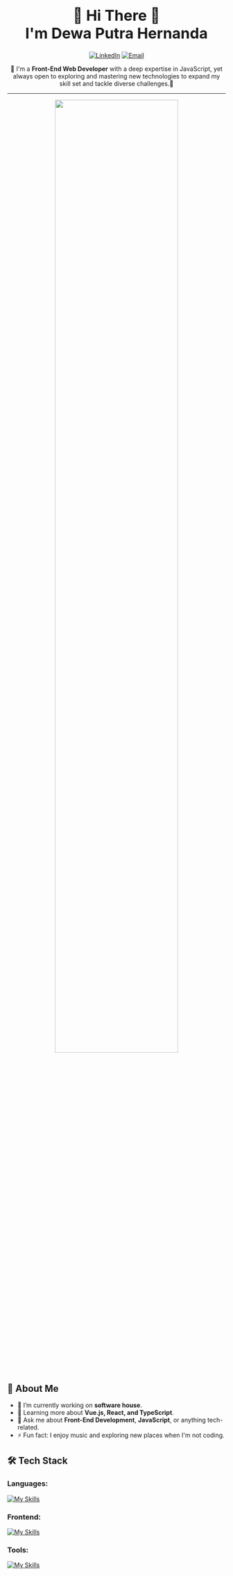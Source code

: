 <h1 align="center" style="font-size:34px ">👋 Hi There 👋 <br> I'm Dewa Putra Hernanda</h1>

<p align="center">
  <a href="https://www.linkedin.com/in/dewa-putra-h/" target="_blank"><img alt="LinkedIn" src="https://img.shields.io/badge/LinkedIn-blue?logo=linkedin&logoColor=white&style=flat-square" /></a>
  <a href="mailto:dewananda124@gmail.com"><img alt="Email" src="https://img.shields.io/badge/Email-red?logo=gmail&logoColor=white&style=flat-square" /></a>
</p>

<p align="center">🌱 I'm a <strong>Front-End Web Developer</strong> with a deep expertise in JavaScript, yet always open to exploring and mastering new technologies to expand my skill set and tackle diverse challenges.🌱</p>

---

<p align="center">
  <img src="https://i.pinimg.com/originals/15/e7/e3/15e7e300166c962d3b8a22f60b5cac9e.gif"  width="75%">
</p>

## 🚀 About Me
- 🔭 I’m currently working on **software house**.
- 🌱 Learning more about **Vue.js, React, and TypeScript**.
- 💬 Ask me about **Front-End Development**, **JavaScript**, or anything tech-related.
- ⚡ Fun fact: I enjoy music and exploring new places when I'm not coding.

## 🛠️ Tech Stack

### Languages:
[![My Skills](https://skillicons.dev/icons?i=js,ts,php)](https://skillicons.dev)

### Frontend:
[![My Skills](https://skillicons.dev/icons?i=react,vue,nextjs,nuxtjs,laravel,pinia,tailwind,materialui,bootstrap,html,css)](https://skillicons.dev)

### Tools:
[![My Skills](https://skillicons.dev/icons?i=vscode,git,github,npm,notion)](https://skillicons.dev)
